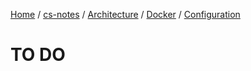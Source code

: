 [Home](https://mengxianbin.github.io) /
[cs-notes](https://mengxianbin.github.io/cs-notes/content) /
[Architecture](https://mengxianbin.github.io/cs-notes/content/Architecture) /
[Docker](https://mengxianbin.github.io/cs-notes/content/Architecture/Docker) /
[Configuration](https://mengxianbin.github.io/cs-notes/content/Architecture/Docker/Configuration)

# TO DO
